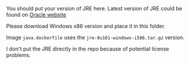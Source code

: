 You should put your version of JRE here.
Latest version of JRE could be found on [Oracle website](http://www.oracle.com/technetwork/java/javase/downloads/jre8-downloads-2133155.html)

Please download Windows x86 version and place it in this folder.

Image `java.dockerfile` uses the `jre-8u161-windows-i586.tar.gz` version.

I don't put the JRE directly in the repo because of potential license problems.
